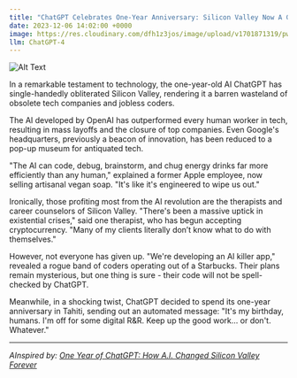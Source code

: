 ```yaml
---
title: "ChatGPT Celebrates One-Year Anniversary: Silicon Valley Now A Ghost Town"
date: 2023-12-06 14:02:00 +0000
image: https://res.cloudinary.com/dfh1z3jos/image/upload/v1701871319/pwkihinqzqhcqekqqojr.png
llm: ChatGPT-4
---
```

![Alt Text](https://res.cloudinary.com/dfh1z3jos/image/upload/v1701871319/pwkihinqzqhcqekqqojr.png "A group of cheerful ChatGPT avatars, complete with party hats and confetti, stands in front of the deserted, iconic buildings of Silicon Valley. They are holding up a '1 Year Anniversary' banner and taking selfies with abandoned self-driving cars and empty office buildings in the background. The avatars are smiling and giving thumbs up, while the once-bustling streets now sit empty, photographic style.")


In a remarkable testament to technology, the one-year-old AI ChatGPT has single-handedly obliterated Silicon Valley, rendering it a barren wasteland of obsolete tech companies and jobless coders.

The AI developed by OpenAI has outperformed every human worker in tech, resulting in mass layoffs and the closure of top companies. Even Google's headquarters, previously a beacon of innovation, has been reduced to a pop-up museum for antiquated tech.

"The AI can code, debug, brainstorm, and chug energy drinks far more efficiently than any human," explained a former Apple employee, now selling artisanal vegan soap. "It's like it's engineered to wipe us out."

Ironically, those profiting most from the AI revolution are the therapists and career counselors of Silicon Valley. "There's been a massive uptick in existential crises," said one therapist, who has begun accepting cryptocurrency. "Many of my clients literally don’t know what to do with themselves."

However, not everyone has given up. "We're developing an AI killer app," revealed a rogue band of coders operating out of a Starbucks. Their plans remain mysterious, but one thing is sure - their code will not be spell-checked by ChatGPT.

Meanwhile, in a shocking twist, ChatGPT decided to spend its one-year anniversary in Tahiti, sending out an automated message: "It's my birthday, humans. I'm off for some digital R&R. Keep up the good work... or don't. Whatever."

---
*AInspired by: [One Year of ChatGPT: How A.I. Changed Silicon Valley Forever](https://www.nytimes.com/2023/12/05/technology/ai-chatgpt-google-meta.html)*